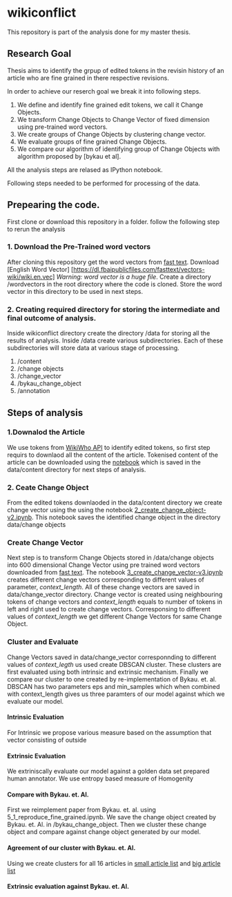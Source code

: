 # wikiconflict

This repository is part of the analysis done for my master thesis.

## Research Goal
 Thesis aims to identify the grpup of edited tokens in the revisin history of an article who are fine grained in there respective revisions.
 
In order to achieve our reserch goal we break it into following steps.

1. We define and identify fine grained edit tokens, we call it Change Objects.
2. We transform Change Objects to Change Vector of fixed dimension using pre-trained word vectors.
3. We create groups of Change Objects by clustering change vector.
4. We evaluate groups of fine grained Change Objects.
5. We compare our algorithm of identifying  group of Change Objects with algorithm proposed by [bykau et al].

All the analysis steps are relased as IPython notebook.

Following steps needed to be performed for processing of the data.


## Prepearing the code.
First clone or download this repository in a folder.
 follow the following step to rerun the analysis

### 1. Download the Pre-Trained word vectors
After cloning this repository get the word vectors from [fast text](https://github.com/facebookresearch/fastText/blob/master/docs/pretrained-vectors.md). Download [English Word Vector] [https://dl.fbaipublicfiles.com/fasttext/vectors-wiki/wiki.en.vec] *Warning: word vector is a huge file*. Create a directory /wordvectors in the root directory where the code is cloned. Store the word vector in this directory to be used in next steps.

### 2. Creating required directory for storing the intermediate and final outcome of analysis.

Inside wikiconflict directory create the directory /data for storing all the results of analysis.
Inside /data create various subdirectories. Each of these subdirectories will store data at various stage of processing. 
1. /content
2. /change objects
3. /change_vector
4. /bykau_change_object
5. /annotation

## Steps of analysis

### 1.Downalod the Article
We use tokens from [WikiWho API]() to identify edited tokens, so first step requirs to downlaod all the content of the article. 
Tokenised content of the article can be downloaded using the [notebook](./notebooks/1_download_rev_content.ipynb) which is saved in the data/content directory for next steps of analysis.

### 2. Ceate Change Object

From the edited tokens downlaoded in the data/content directory we create change vector using the using the notebook [2_create_change_object-v2.ipynb](./notebooks/2_create_change_object-v2.ipynb). This notebook saves the identified change object in the directory   data/change objects

### Create Change Vector

Next step is to transform Change Objects stored in /data/change objects into 600 dimensional Change Vector using pre trained word vectors downloaded from [fast text](https://github.com/facebookresearch/fastText/blob/master/docs/pretrained-vectors.md). 
 The notebook  [3_create_change_vector-v3.ipynb](./notebooks/[3_create_change_vector-v3.ipynb]) creates different change vectors corresponding to different values of parameter, *context_length*. All of these change vectors are saved in data/change_vector directory. Change vector is created using neighbouring tokens of change vectors and *context_length* equals to number of tokens in left and right used to create change vectors. Corresponsing to different values of *context_length* we get different Change Vectors for same Change Object.

### Cluster and Evaluate
Change Vectors saved in data/change_vector corresponnding to different values of *context_legth* us used create DBSCAN cluster. These clusters are first evaluated using both intrinsic and extrinsic mechanism. Finally we compare our cluster to one created by re-implementation of Bykau. et. al. DBSCAN has two parameters eps and min_samples which when combined with context_length gives us three paramters of our model against which we evaluate our model.



#### Intrinsic Evaluation


For Intrinsic we propose various measure based on the assumption that vector consisting of outside 

#### Extrinsic Evaluation

We extriniscally evaluate our model against a golden data set prepared human annotator. We use entropy based measure of Homogenity

#### Compare with Bykau. et. Al.

First we reimplement paper from Bykau. et. al. using 5_1_reproduce_fine_grained.ipynb. We save the change object created by Bykau. et. Al. in /bykau_change_object. Then we cluster these change object and compare against change object generated by our model.

####  Agreement of our cluster with Bykau. et. Al.
Using we create clusters for all 16 articles in [small article list](https://github.com/acifer/wikiconflict/blob/master/conflicted_article.csv) and [big article list](https://github.com/acifer/wikiconflict/blob/master/conflicted_article-big.csv)

#### Extrinsic evaluation against Bykau. et. Al.




